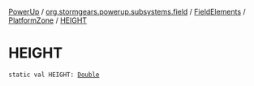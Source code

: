 [PowerUp](../../../index.md) / [org.stormgears.powerup.subsystems.field](../../index.md) / [FieldElements](../index.md) / [PlatformZone](index.md) / [HEIGHT](./-h-e-i-g-h-t.md)

# HEIGHT

`static val HEIGHT: `[`Double`](https://kotlinlang.org/api/latest/jvm/stdlib/kotlin/-double/index.html)